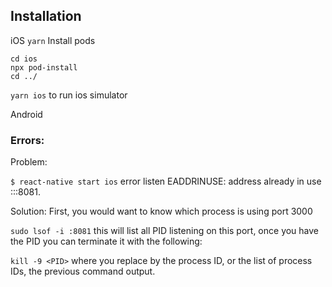 ## Installation

iOS
`yarn`
Install pods

```
cd ios
npx pod-install
cd ../
```

`yarn ios` to run ios simulator

Android

### Errors:

Problem:

`$ react-native start ios`
error listen EADDRINUSE: address already in use :::8081.

Solution:
First, you would want to know which process is using port 3000

`sudo lsof -i :8081`
this will list all PID listening on this port, once you have the PID you can terminate it with the following:

`kill -9 <PID>`
where you replace <PID> by the process ID, or the list of process IDs, the previous command output.
